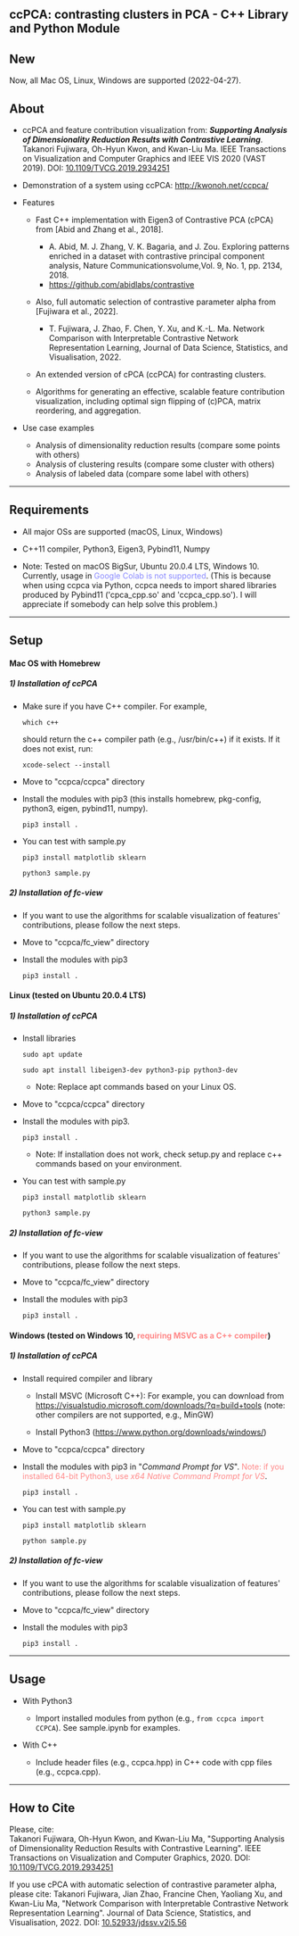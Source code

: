 ## ccPCA: contrasting clusters in PCA - C++ Library and Python Module

New
-----
Now, all Mac OS, Linux, Windows are supported (2022-04-27).

About
-----
* ccPCA and feature contribution visualization from: ***Supporting Analysis of Dimensionality Reduction Results with Contrastive Learning***.
Takanori Fujiwara, Oh-Hyun Kwon, and Kwan-Liu Ma.
IEEE Transactions on Visualization and Computer Graphics and IEEE VIS 2020 (VAST 2019).
DOI: [10.1109/TVCG.2019.2934251](https://doi.org/10.1109/TVCG.2019.2934251)

* Demonstration of a system using ccPCA: http://kwonoh.net/ccpca/

* Features
  * Fast C++ implementation with Eigen3 of Contrastive PCA (cPCA) from [Abid and Zhang et al., 2018].<br />
    * A. Abid, M. J. Zhang, V. K. Bagaria, and J. Zou. Exploring patterns enriched in a dataset with contrastive principal component analysis, Nature Communicationsvolume,Vol. 9, No. 1, pp. 2134, 2018.
    * https://github.com/abidlabs/contrastive
  * Also, full automatic selection of contrastive parameter alpha from [Fujiwara et al., 2022].
    * T. Fujiwara, J. Zhao, F. Chen, Y. Xu, and K.-L. Ma. Network Comparison with Interpretable Contrastive Network Representation Learning, Journal of Data Science, Statistics, and Visualisation, 2022.

  * An extended version of cPCA (ccPCA) for contrasting clusters.

  * Algorithms for generating an effective, scalable feature contribution visualization, including optimal sign flipping of (c)PCA, matrix reordering, and aggregation.

* Use case examples
  * Analysis of dimensionality reduction results (compare some points with others)
  * Analysis of clustering results (compare some cluster with others)
  * Analysis of labeled data (compare some label with others)

******

Requirements
-----
* All major OSs are supported (macOS, Linux, Windows)

* C++11 compiler, Python3, Eigen3, Pybind11, Numpy

* Note: Tested on macOS BigSur, Ubuntu 20.0.4 LTS, Windows 10. Currently, usage in <span style="color:#8888ff">Google Colab is not supported</span>. (This is because when using ccpca via Python, ccpca needs to import shared libraries produced by Pybind11 ('cpca_cpp.so' and 'ccpca_cpp.so').  I will appreciate if somebody can help solve this problem.)

******

Setup
-----
#### Mac OS with Homebrew

##### 1) Installation of ccPCA

* Make sure if you have C++ compiler. For example,

  `which c++`

  should return the c++ compiler path (e.g., /usr/bin/c++) if it exists. If it does not exist, run:

  `xcode-select --install`

* Move to "ccpca/ccpca" directory

* Install the modules with pip3 (this installs homebrew, pkg-config, python3, eigen, pybind11, numpy).

    `pip3 install .`

* You can test with sample.py

    `pip3 install matplotlib sklearn`

    `python3 sample.py`

##### 2) Installation of fc-view

* If you want to use the algorithms for scalable visualization of features' contributions, please follow the next steps.

* Move to "ccpca/fc_view" directory

* Install the modules with pip3

    `pip3 install . `

#### Linux (tested on Ubuntu 20.0.4 LTS)

##### 1) Installation of ccPCA

* Install libraries

    `sudo apt update`

    `sudo apt install libeigen3-dev python3-pip python3-dev`

    * Note: Replace apt commands based on your Linux OS.

* Move to "ccpca/ccpca" directory

* Install the modules with pip3.

    `pip3 install .`

    * Note: If installation does not work, check setup.py and replace c++ commands based on your environment.

* You can test with sample.py

    `pip3 install matplotlib sklearn`

    `python3 sample.py`

##### 2) Installation of fc-view

* If you want to use the algorithms for scalable visualization of features' contributions, please follow the next steps.

* Move to "ccpca/fc_view" directory

* Install the modules with pip3

    `pip3 install . `

#### Windows (tested on Windows 10, <span style="color:#ff8888">requiring MSVC as a C++ compiler</span>)

##### 1) Installation of ccPCA

* Install required compiler and library

    - Install MSVC (Microsoft C++): For example, you can download from https://visualstudio.microsoft.com/downloads/?q=build+tools
      (note: other compilers are not supported, e.g., MinGW)

    - Install Python3 (https://www.python.org/downloads/windows/)


* Move to "ccpca/ccpca" directory

* Install the modules with pip3 in "*Command Prompt for VS*". <span style="color:#ff8888">Note: if you installed 64-bit Python3, use *x64 Native Command Prompt for VS*</span>.

    `pip3 install .`


* You can test with sample.py

    `pip3 install matplotlib sklearn`

    `python sample.py`

##### 2) Installation of fc-view

* If you want to use the algorithms for scalable visualization of features' contributions, please follow the next steps.

* Move to "ccpca/fc_view" directory

* Install the modules with pip3

    `pip3 install . `

******

Usage
-----
* With Python3
    * Import installed modules from python (e.g., `from ccpca import CCPCA`). See sample.ipynb for examples.

* With C++
    * Include header files (e.g., ccpca.hpp) in C++ code with cpp files (e.g., ccpca.cpp).

******

## How to Cite
Please, cite:    
Takanori Fujiwara, Oh-Hyun Kwon, and Kwan-Liu Ma, "Supporting Analysis of Dimensionality Reduction Results with Contrastive Learning".
IEEE Transactions on Visualization and Computer Graphics, 2020.
DOI: [10.1109/TVCG.2019.2934251](https://doi.org/10.1109/TVCG.2019.2934251)

If you use cPCA with automatic selection of contrastive parameter alpha, please cite:
Takanori Fujiwara, Jian Zhao, Francine Chen, Yaoliang Xu, and Kwan-Liu Ma,
"Network Comparison with Interpretable Contrastive Network Representation Learning". 	Journal of Data Science, Statistics, and Visualisation, 2022.
DOI: [10.52933/jdssv.v2i5.56](https://doi.org/10.52933/jdssv.v2i5.56)
